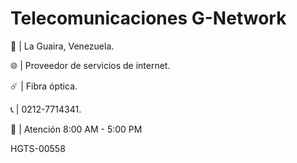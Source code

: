 # Telecomunicaciones G-Network

:round_pushpin: | La Guaira, Venezuela.

:globe_with_meridians: | Proveedor de servicios de internet.

:comet: | Fibra óptica.

:telephone_receiver: | 0212-7714341.

:construction_worker: | Atención 8:00 AM - 5:00 PM

HGTS-00558
